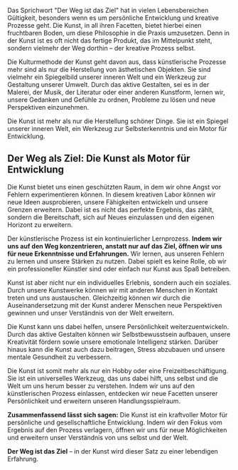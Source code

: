 Das Sprichwort "Der Weg ist das Ziel" hat in vielen Lebensbereichen Gültigkeit, besonders wenn es um persönliche Entwicklung und kreative Prozesse geht. Die Kunst, in all ihren Facetten, bietet hierbei einen fruchtbaren Boden, um diese Philosophie in die Praxis umzusetzen. Denn in der Kunst ist es oft nicht das fertige Produkt, das im Mittelpunkt steht, sondern vielmehr der Weg dorthin – der kreative Prozess selbst.

Die Kulturmethode der Kunst geht davon aus, dass künstlerische Prozesse mehr sind als nur die Herstellung von ästhetischen Objekten. Sie sind vielmehr ein Spiegelbild unserer inneren Welt und ein Werkzeug zur Gestaltung unserer Umwelt. Durch das aktive Gestalten, sei es in der Malerei, der Musik, der Literatur oder einer anderen Kunstform, lernen wir, unsere Gedanken und Gefühle zu ordnen, Probleme zu lösen und neue Perspektiven einzunehmen.

Die Kunst ist mehr als nur die Herstellung schöner Dinge. Sie ist ein Spiegel unserer inneren Welt, ein Werkzeug zur Selbsterkenntnis und ein Motor für Entwicklung. 

## **Der Weg als Ziel: Die Kunst als Motor für Entwicklung**

Die Kunst bietet uns einen geschützten Raum, in dem wir ohne Angst vor Fehlern experimentieren können. In diesem kreativen Labor können wir neue Ideen ausprobieren, unsere Fähigkeiten entwickeln und unsere Grenzen erweitern. Dabei ist es nicht das perfekte Ergebnis, das zählt, sondern die Bereitschaft, sich auf Neues einzulassen und den eigenen Horizont zu erweitern.

Der künstlerische Prozess ist ein kontinuierlicher Lernprozess. **Indem wir uns auf den Weg konzentrieren, anstatt nur auf das Ziel, öffnen wir uns für neue Erkenntnisse und Erfahrungen.** Wir lernen, aus unseren Fehlern zu lernen und unsere Stärken zu nutzen. Dabei spielt es keine Rolle, ob wir ein professioneller Künstler sind oder einfach nur Kunst aus Spaß betreiben.

Kunst ist aber nicht nur ein individuelles Erlebnis, sondern auch ein soziales. Durch unsere Kunstwerke können wir mit anderen Menschen in Kontakt treten und uns austauschen. Gleichzeitig können wir durch die Auseinandersetzung mit der Kunst anderer Menschen neue Perspektiven gewinnen und unser Verständnis von der Welt erweitern.

Die Kunst kann uns dabei helfen, unsere Persönlichkeit weiterzuentwickeln. Durch das aktive Gestalten können wir Selbstbewusstsein aufbauen, unsere Kreativität fördern sowie unsere emotionale Intelligenz stärken. Darüber hinaus kann die Kunst auch dazu beitragen, Stress abzubauen und unsere mentale Gesundheit zu verbessern.

Die Kunst ist somit mehr als nur ein Hobby oder eine Freizeitbeschäftigung. Sie ist ein universelles Werkzeug, das uns dabei hilft, uns selbst und die Welt um uns herum besser zu verstehen. Indem wir uns auf den künstlerischen Prozess einlassen, entdecken wir neue Facetten unserer Persönlichkeit und erweitern unseren Handlungsspielraum.

**Zusammenfassend lässt sich sagen:** Die Kunst ist ein kraftvoller Motor für persönliche und gesellschaftliche Entwicklung. Indem wir den Fokus vom Ergebnis auf den Prozess verlagern, öffnen wir uns für neue Möglichkeiten und erweitern unser Verständnis von uns selbst und der Welt. 

**Der Weg ist das Ziel** – in der Kunst wird dieser Satz zu einer lebendigen Erfahrung.